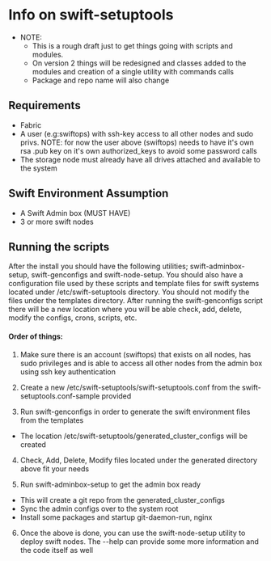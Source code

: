 Info on swift-setuptools
=========================

* NOTE:
    - This is a rough draft just to get things going with scripts and modules.
    - On version 2 things will be redesigned and classes added to the modules and creation of a single utility with commands calls
    - Package and repo name will also change

 
Requirements
---------------
* Fabric
* A user (e.g:swiftops) with ssh-key access to all other nodes and sudo privs.
  NOTE: for now the user above (swiftops) needs to have it's own rsa .pub key on it's 
  own authorized_keys to avoid some password calls 
* The storage node must already have all drives attached and available to the system


Swift Environment Assumption
-------------------------------
* A Swift Admin box (MUST HAVE)
* 3 or more swift nodes


Running the scripts
---------------------
After the install you should have the following utilities; swift-adminbox-setup, swift-genconfigs
and swift-node-setup. You should also have a configuration file used by these scripts and template
files for swift systems located under /etc/swift-setuptools directory. You should not modify the
files under the templates directory. After running the swift-genconfigs script there will be a new
location where you will be able check, add, delete, modify the configs, crons, scripts, etc.

#### Order of things:
1. Make sure there is an account (swiftops) that exists on all nodes, has sudo privileges
   and is able to access all other nodes from the admin box using ssh key authentication

2. Create a new /etc/swift-setuptools/swift-setuptools.conf from the swift-setuptools.conf-sample provided

3. Run swift-genconfigs in order to generate the swift environment files from the templates
- The location /etc/swift-setuptools/generated_cluster_configs will be created

4. Check, Add, Delete, Modify files located under the generated directory above fit your needs

5. Run swift-adminbox-setup to get the admin box ready
- This will create a git repo from the generated_cluster_configs
- Sync the admin configs over to the system root
- Install some packages and startup git-daemon-run, nginx

6. Once the above is done, you can use the swift-node-setup utility to deploy swift nodes.
   The --help can provide some more information and the code itself as well


